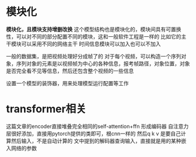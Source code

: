 # 模块化
**模块化，且模块支持增删改换**
这个模型结构也是模块化的，模块间具有可置换性，可以对不同的部分配置不同的模块，这和一般软件工程是一样的
比如它的主干模块可以采用不同的网络主干
时间信息模块可以加入也可以不加入


一般的数据集，是把视频处理好分成帧了的
对于每个视频，可以构造一个序列对象，序列对象的元素是以视频帧为中心的各种信息，报考帧路径，对象位置，对象是否完全看不见等信息，然后还包含整个视频的一些信息

设置一个模型的装饰器，用来处理模型运行配置等工作


# transformer相关
这篇文章的encoder直接堆叠完全相同的self-attention+ffn 形成编码器
自注意力层很好添加，直接用pytorch提供的类即可，根cnn一样的
然后q k v 是要自己计算然后输入，不是自动计算的
文中提到的解码器查询输入，直接就是用的某种嵌入网络的参数
